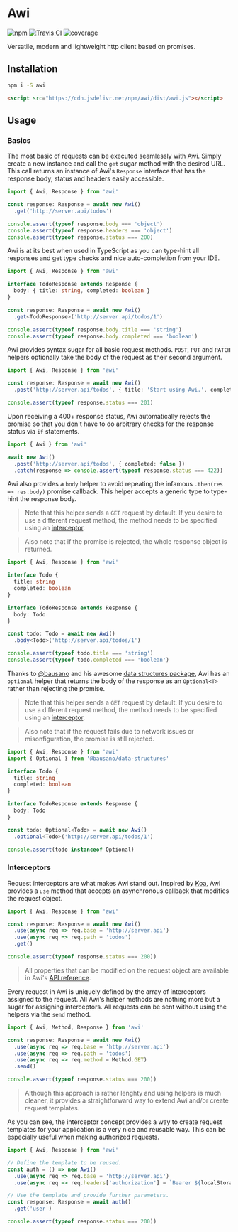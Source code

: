 
# Awi

[![npm](https://badge.fury.io/js/awi.svg)](https://www.npmjs.com/package/awi)
[![Travis CI](https://travis-ci.org/kouks/awi.svg?branch=master)](https://travis-ci.org/kouks/awi)
[![coverage](https://codecov.io/gh/kouks/awi/branch/master/graph/badge.svg)](https://codecov.io/gh/kouks/awi)


Versatile, modern and lightweight http client based on promises.

## Installation

```bash
npm i -S awi
```

```html
<script src="https://cdn.jsdelivr.net/npm/awi/dist/awi.js"></script>
```

## Usage

### Basics

The most basic of requests can be executed seamlessly with Awi. Simply create
a new instance and call the `get` sugar method with the desired URL. This call
returns an instance of Awi's `Response` interface that has the response body,
status and headers easily accessible.

```typescript
import { Awi, Response } from 'awi'

const response: Response = await new Awi()
  .get('http://server.api/todos')

console.assert(typeof response.body === 'object')
console.assert(typeof response.headers === 'object')
console.assert(typeof response.status === 200)
```

Awi is at its best when used in TypeScript as you can type-hint all responses
and get type checks and nice auto-completion from your IDE.

```typescript
import { Awi, Response } from 'awi'

interface TodoResponse extends Response {
  body: { title: string, completed: boolean }
}

const response: Response = await new Awi()
  .get<TodoResponse>('http://server.api/todos/1')

console.assert(typeof response.body.title === 'string')
console.assert(typeof response.body.completed === 'boolean')
```

Awi provides syntax sugar for all basic request methods. `POST`, `PUT` and
`PATCH` helpers optionally take the body of the request as their second
argument.

```typescript
import { Awi, Response } from 'awi'

const response: Response = await new Awi()
  .post('http://server.api/todos', { title: 'Start using Awi.', completed: true })

console.assert(typeof response.status === 201)
```

Upon receiving a 400+ response status, Awi automatically rejects the promise so
that you don't have to do arbitrary checks for the response status via `if`
statements.

```typescript
import { Awi } from 'awi'

await new Awi()
  .post('http://server.api/todos', { completed: false })
  .catch(response => console.assert(typeof response.status === 422))
```

Awi also provides a `body` helper to avoid repeating the infamous
`.then(res => res.body)` promise callback. This helper accepts a generic type
to type-hint the response body.

> Note that this helper sends a `GET` request by default. If you desire to use
> a different request method, the method needs to be specified using
> an [interceptor](#interceptors).

> Also note that if the promise is rejected, the whole response object is
> returned.

```typescript
import { Awi, Response } from 'awi'

interface Todo {
  title: string
  completed: boolean
}

interface TodoResponse extends Response {
  body: Todo
}

const todo: Todo = await new Awi()
  .body<Todo>('http://server.api/todos/1')

console.assert(typeof todo.title === 'string')
console.assert(typeof todo.completed === 'boolean')
```

Thanks to [@bausano](https://github.com/bausano) and his awesome
[data structures package](https://github.com/bausano/ts-data-structures), Awi
has an `optional` helper that returns the body of the response as an
`Optional<T>` rather than rejecting the promise.

> Note that this helper sends a `GET` request by default. If you desire to use
> a different request method, the method needs to be specified using
> an [interceptor](#interceptors).

> Also note that if the request fails due to network issues or misonfiguration, the
> promise is still rejected.

```typescript
import { Awi, Response } from 'awi'
import { Optional } from '@bausano/data-structures'

interface Todo {
  title: string
  completed: boolean
}

interface TodoResponse extends Response {
  body: Todo
}

const todo: Optional<Todo> = await new Awi()
  .optional<Todo>('http://server.api/todos/1')

console.assert(todo instanceof Optional)
```

### Interceptors

Request interceptors are what makes Awi stand out. Inspired by
[Koa](https://koajs.com/), Awi provides a `use` method that accepts an
asynchronous callback that modifies the request object.

```typescript
import { Awi, Response } from 'awi'

const response: Response = await new Awi()
  .use(async req => req.base = 'http://server.api')
  .use(async req => req.path = 'todos')
  .get()

console.assert(typeof response.status === 200))
```

> All properties that can be modified on the request object are available in
> Awi's [API reference](#request).

Every request in Awi is uniquely defined by the array of interceptors assigned
to the request. All Awi's helper methods are nothing more but a sugar for
assigning interceptors. All requests can be sent without using the helpers via
the `send` method.

```typescript
import { Awi, Method, Response } from 'awi'

const response: Response = await new Awi()
  .use(async req => req.base = 'http://server.api')
  .use(async req => req.path = 'todos')
  .use(async req => req.method = Method.GET)
  .send()

console.assert(typeof response.status === 200))
```

> Although this approach is rather lenghty and using helpers is much cleaner, it
> provides a straightforward way to extend Awi and/or create request templates.

As you can see, the interceptor concept provides a way to create request
templates for your application is a very nice and reusable way. This can be
especially useful when making authorized requests.

```typescript
import { Awi, Response } from 'awi'

// Define the template to be reused.
const auth = () => new Awi()
  .use(async req => req.base = 'http://server.api')
  .use(async req => req.headers['authorization'] = `Bearer ${localStorage.token}`)

// Use the template and provide further parameters.
const response: Response = await auth()
  .get('user')

console.assert(typeof response.status === 200))
```


<!--
lightweight
extendable
flexible
-->
